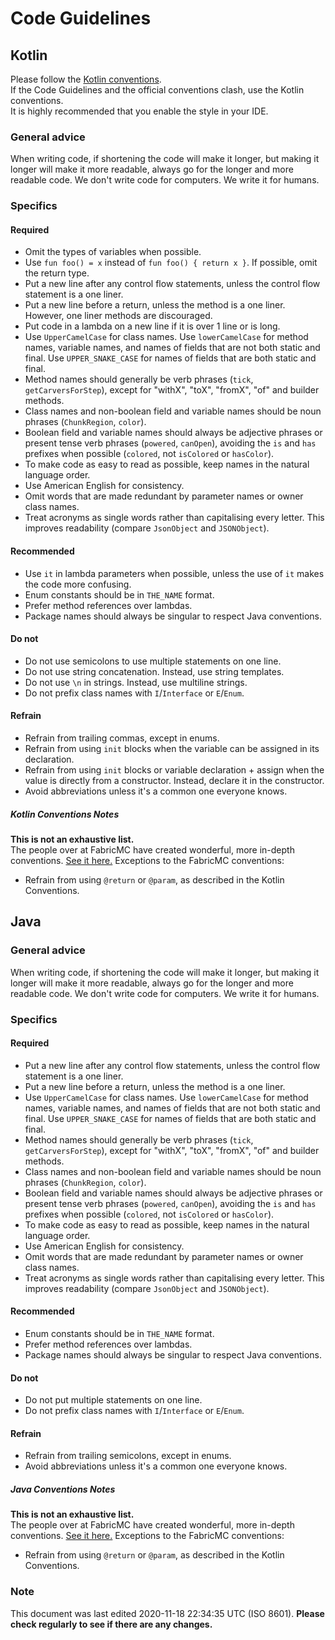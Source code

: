 # Code Guidelines
## Kotlin
Please follow the [Kotlin conventions](https://kotlinlang.org/docs/reference/coding-conventions.html).  
If the Code Guidelines and the official conventions clash, use the Kotlin conventions.  
It is highly recommended that you enable the style in your IDE.  

### General advice
When writing code, if shortening the code will make it longer, but making it longer will make it more readable, always go for the longer and more readable code. We don't write code for computers. We write it for humans.

### Specifics
#### Required
- Omit the types of variables when possible.
- Use `fun foo() = x` instead of `fun foo() { return x }`. If possible, omit the return type.
- Put a new line after any control flow statements, unless the control flow statement is a one liner.
- Put a new line before a return, unless the method is a one liner. However, one liner methods are discouraged.
- Put code in a lambda on a new line if it is over 1 line or is long.
- Use `UpperCamelCase` for class names. Use `lowerCamelCase` for method names, variable names, and names of fields that are not
both static and final. Use `UPPER_SNAKE_CASE` for names of fields that are both static and final.
- Method names should generally be verb phrases (`tick`, `getCarversForStep`), except for "withX", "toX", "fromX", "of" and
builder methods.
- Class names and non-boolean field and variable names should be noun phrases (`ChunkRegion`, `color`).
- Boolean field and variable names should always be adjective phrases or present tense verb phrases (`powered`, `canOpen`),
avoiding the `is` and `has` prefixes when possible (`colored`, not `isColored` or `hasColor`).
- To make code as easy to read as possible, keep names in the natural language order.
- Use American English for consistency.
- Omit words that are made redundant by parameter names or owner class names.
- Treat acronyms as single words rather than capitalising every letter. This improves readability (compare `JsonObject` and
`JSONObject`).

#### Recommended
- Use `it` in lambda parameters when possible, unless the use of `it` makes the code more confusing.
- Enum constants should be in `THE_NAME` format.
- Prefer method references over lambdas.
- Package names should always be singular to respect Java conventions.

#### Do not
- Do not use semicolons to use multiple statements on one line.
- Do not use string concatenation. Instead, use string templates.
- Do not use `\n` in strings. Instead, use multiline strings.
- Do not prefix class names with `I`/`Interface` or `E`/`Enum`.

#### Refrain
- Refrain from trailing commas, except in enums.
- Refrain from using `init` blocks when the variable can be assigned in its declaration.
- Refrain from using `init` blocks or variable declaration + assign when the value is directly from a constructor. Instead, declare it in the constructor.
- Avoid abbreviations unless it's a common one everyone knows.

##### Kotlin Conventions Notes
**This is not an exhaustive list.**  
The people over at FabricMC have created wonderful, more in-depth conventions. [See it here.](https://github.com/FabricMC/yarn/blob/20w46a/CONVENTIONS.md)
Exceptions to the FabricMC conventions:
- Refrain from using `@return` or `@param`, as described in the Kotlin Conventions.

## Java
### General advice
When writing code, if shortening the code will make it longer, but making it longer will make it more readable, always go for the longer and more readable code. We don't write code for computers. We write it for humans.

### Specifics
#### Required
- Put a new line after any control flow statements, unless the control flow statement is a one liner.
- Put a new line before a return, unless the method is a one liner.
- Use `UpperCamelCase` for class names. Use `lowerCamelCase` for method names, variable names, and names of fields that are not
both static and final. Use `UPPER_SNAKE_CASE` for names of fields that are both static and final.
- Method names should generally be verb phrases (`tick`, `getCarversForStep`), except for "withX", "toX", "fromX", "of" and
builder methods.
- Class names and non-boolean field and variable names should be noun phrases (`ChunkRegion`, `color`).
- Boolean field and variable names should always be adjective phrases or present tense verb phrases (`powered`, `canOpen`),
avoiding the `is` and `has` prefixes when possible (`colored`, not `isColored` or `hasColor`).
- To make code as easy to read as possible, keep names in the natural language order.
- Use American English for consistency.
- Omit words that are made redundant by parameter names or owner class names.
- Treat acronyms as single words rather than capitalising every letter. This improves readability (compare `JsonObject` and
`JSONObject`).

#### Recommended
- Enum constants should be in `THE_NAME` format.
- Prefer method references over lambdas.
- Package names should always be singular to respect Java conventions.

#### Do not
- Do not put multiple statements on one line.
- Do not prefix class names with `I`/`Interface` or `E`/`Enum`.

#### Refrain
- Refrain from trailing semicolons, except in enums.
- Avoid abbreviations unless it's a common one everyone knows.

##### Java Conventions Notes
**This is not an exhaustive list.**  
The people over at FabricMC have created wonderful, more in-depth conventions. [See it here.](https://github.com/FabricMC/yarn/blob/20w46a/CONVENTIONS.md)
Exceptions to the FabricMC conventions:
- Refrain from using `@return` or `@param`, as described in the Kotlin Conventions.

### Note
This document was last edited 2020-11-18 22:34:35 UTC (ISO 8601).
**Please check regularly to see if there are any changes.**
